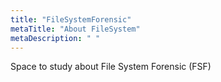 ```yaml
---
title: "FileSystemForensic"
metaTitle: "About FileSystem"
metaDescription: " "
---
```


Space to study about File System Forensic (FSF) 